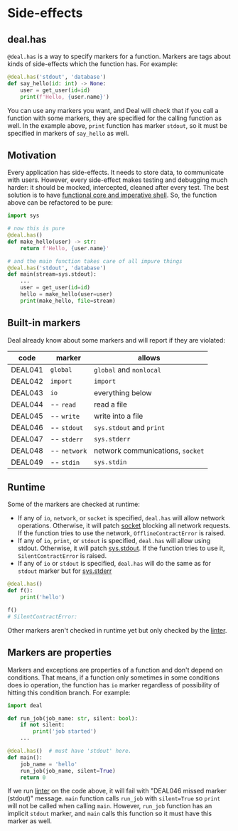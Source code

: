 # Side-effects

## deal.has

`@deal.has` is a way to specify markers for a function. Markers are tags about kinds of side-effects which the function has. For example:

```python run
@deal.has('stdout', 'database')
def say_hello(id: int) -> None:
    user = get_user(id=id)
    print(f'Hello, {user.name}')
```

You can use any markers you want, and Deal will check that if you call a function with some markers, they are specified for the calling function as well. In the example above, `print` function has marker `stdout`, so it must be specified in markers of `say_hello` as well.

## Motivation

Every application has side-effects. It needs to store data, to communicate with users. However, every side-effect makes testing and debugging much harder: it should be mocked, intercepted, cleaned after every test. The best solution is to have [functional core and imperative shell](https://www.destroyallsoftware.com/screencasts/catalog/functional-core-imperative-shell). So, the function above can be refactored to be pure:

```python run
import sys

# now this is pure
@deal.has()
def make_hello(user) -> str:
    return f'Hello, {user.name}'

# and the main function takes care of all impure things
@deal.has('stdout', 'database')
def main(stream=sys.stdout):
    ...
    user = get_user(id=id)
    hello = make_hello(user=user)
    print(make_hello, file=stream)
```

## Built-in markers

Deal already know about some markers and will report if they are violated:

| code    | marker       | allows                           |
| ------- | ------------ | -------------------------------- |
| DEAL041 | `global`     | `global` and `nonlocal`          |
| DEAL042 | `import`     | `import`                         |
| DEAL043 | `io`         | everything below                 |
| DEAL044 | -- `read`    | read a file                      |
| DEAL045 | -- `write`   | write into a file                |
| DEAL046 | -- `stdout`  | `sys.stdout` and `print`         |
| DEAL047 | -- `stderr`  | `sys.stderr`                     |
| DEAL048 | -- `network` | network communications, `socket` |
| DEAL049 | -- `stdin`   | `sys.stdin`                      |

## Runtime

Some of the markers are checked at runtime:

+ If any of `io`, `network`, or `socket` is specified, `deal.has` will allow network operations. Otherwise, it will patch [socket](https://docs.python.org/3/library/socket.html) blocking all network requests. If the function tries to use the network, `OfflineContractError` is raised.
+ If any of `io`, `print`, or `stdout` is specified, `deal.has` will allow using stdout. Otherwise, it will patch [sys.stdout](https://docs.python.org/3/library/sys.html#sys.stdout). If the function tries to use it, `SilentContractError` is raised.
+ If any of `io` or `stdout` is specified, `deal.has` will do the same as for `stdout` marker but for [sys.stderr](https://docs.python.org/3/library/sys.html#sys.stderr)

```python
@deal.has()
def f():
    print('hello')

f()
# SilentContractError:
```

Other markers aren't checked in runtime yet but only checked by the [linter](linter).

## Markers are properties

Markers and exceptions are properties of a function and don't depend on conditions. That means, if a function only sometimes in some conditions does io operation, the function has `io` marker regardless of possibility of hitting this condition branch. For example:

```python run
import deal

def run_job(job_name: str, silent: bool):
    if not silent:
        print('job started')
    ...

@deal.has()  # must have 'stdout' here.
def main():
    job_name = 'hello'
    run_job(job_name, silent=True)
    return 0
```

If we run [linter](linter) on the code above, it will fail with "DEAL046 missed marker (stdout)" message. `main` function calls `run_job` with `silent=True` so `print` will not be called when calling `main`. However, `run_job` function has an implicit `stdout` marker, and `main` calls this function so it must have this marker as well.
